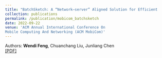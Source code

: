 ```yaml
---
title: "BatchSketch: A “Network–server” Aligned Solution for Efficient Mobile Edge Network Sketching"
collection: publications
permalink: /publication/mobicom_batchsketch
date: 2022-09-22
venue: 'ACM Annual International Conference On 
Mobile Computing And Networking (ACM MobiCom)'
---
```


Authors: **Wendi Feng**, Chuanchang Liu, Junliang Chen<br>
[[PDF]](http://wendifeng.github.io/files/mobicom_batchsketch.pdf)
